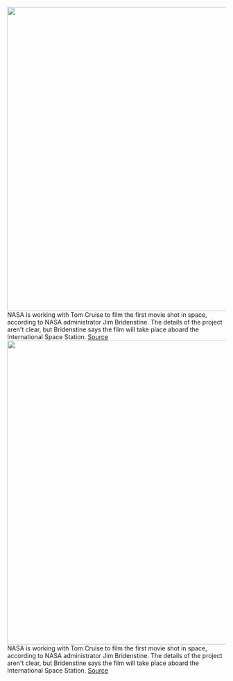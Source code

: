 <img src='https://cdn.vox-cdn.com/thumbor/yPK-YBn6Nm4qjFbNIjPfCqObDwI=/0x0:1100x825/1200x800/filters:focal(462x325:638x501)/cdn.vox-cdn.com/uploads/chorus_image/image/66755612/408082main_fd10_full.0.jpg' width='700px' /><br/>
NASA is working with Tom Cruise to film the first movie shot in space, according to NASA administrator Jim Bridenstine. The details of the project aren't clear, but Bridenstine says the film will take place aboard the International Space Station.
<a href='https://www.theverge.com/2020/5/5/21248460/nasa-tom-cruise-movie-international-space-station'> Source <a/><img src='https://cdn.vox-cdn.com/thumbor/yPK-YBn6Nm4qjFbNIjPfCqObDwI=/0x0:1100x825/1200x800/filters:focal(462x325:638x501)/cdn.vox-cdn.com/uploads/chorus_image/image/66755612/408082main_fd10_full.0.jpg' width='700px' /><br/>
NASA is working with Tom Cruise to film the first movie shot in space, according to NASA administrator Jim Bridenstine. The details of the project aren't clear, but Bridenstine says the film will take place aboard the International Space Station.
<a href='https://www.theverge.com/2020/5/5/21248460/nasa-tom-cruise-movie-international-space-station'> Source <a/>
